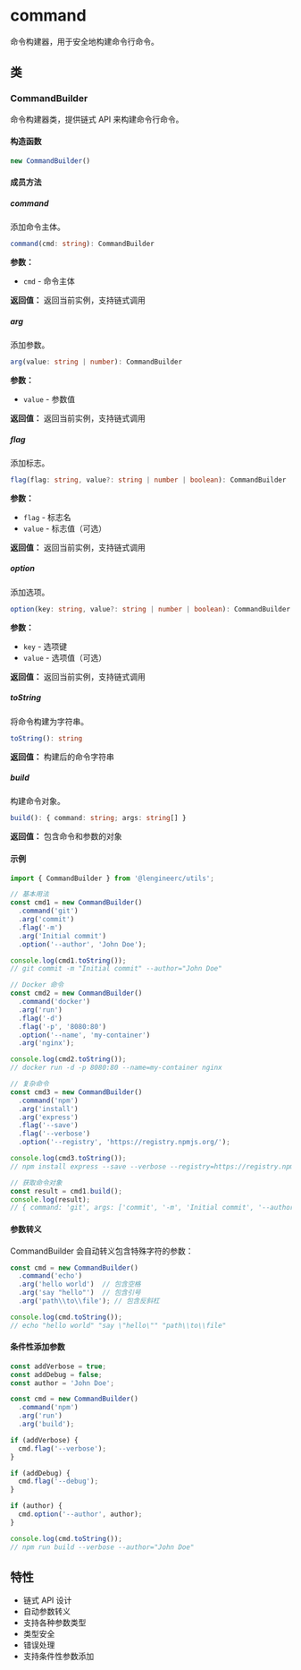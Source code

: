 # command

命令构建器，用于安全地构建命令行命令。

## 类

### CommandBuilder

命令构建器类，提供链式 API 来构建命令行命令。

#### 构造函数

```typescript
new CommandBuilder()
```

#### 成员方法

##### command

添加命令主体。

```typescript
command(cmd: string): CommandBuilder
```

**参数：**
- `cmd` - 命令主体

**返回值：** 返回当前实例，支持链式调用

##### arg

添加参数。

```typescript
arg(value: string | number): CommandBuilder
```

**参数：**
- `value` - 参数值

**返回值：** 返回当前实例，支持链式调用

##### flag

添加标志。

```typescript
flag(flag: string, value?: string | number | boolean): CommandBuilder
```

**参数：**
- `flag` - 标志名
- `value` - 标志值（可选）

**返回值：** 返回当前实例，支持链式调用

##### option

添加选项。

```typescript
option(key: string, value?: string | number | boolean): CommandBuilder
```

**参数：**
- `key` - 选项键
- `value` - 选项值（可选）

**返回值：** 返回当前实例，支持链式调用

##### toString

将命令构建为字符串。

```typescript
toString(): string
```

**返回值：** 构建后的命令字符串

##### build

构建命令对象。

```typescript
build(): { command: string; args: string[] }
```

**返回值：** 包含命令和参数的对象

#### 示例

```typescript
import { CommandBuilder } from '@lengineerc/utils';

// 基本用法
const cmd1 = new CommandBuilder()
  .command('git')
  .arg('commit')
  .flag('-m')
  .arg('Initial commit')
  .option('--author', 'John Doe');

console.log(cmd1.toString());
// git commit -m "Initial commit" --author="John Doe"

// Docker 命令
const cmd2 = new CommandBuilder()
  .command('docker')
  .arg('run')
  .flag('-d')
  .flag('-p', '8080:80')
  .option('--name', 'my-container')
  .arg('nginx');

console.log(cmd2.toString());
// docker run -d -p 8080:80 --name=my-container nginx

// 复杂命令
const cmd3 = new CommandBuilder()
  .command('npm')
  .arg('install')
  .arg('express')
  .flag('--save')
  .flag('--verbose')
  .option('--registry', 'https://registry.npmjs.org/');

console.log(cmd3.toString());
// npm install express --save --verbose --registry=https://registry.npmjs.org/

// 获取命令对象
const result = cmd1.build();
console.log(result);
// { command: 'git', args: ['commit', '-m', 'Initial commit', '--author="John Doe"'] }
```

#### 参数转义

CommandBuilder 会自动转义包含特殊字符的参数：

```typescript
const cmd = new CommandBuilder()
  .command('echo')
  .arg('hello world')  // 包含空格
  .arg('say "hello"')  // 包含引号
  .arg('path\\to\\file'); // 包含反斜杠

console.log(cmd.toString());
// echo "hello world" "say \"hello\"" "path\\to\\file"
```

#### 条件性添加参数

```typescript
const addVerbose = true;
const addDebug = false;
const author = 'John Doe';

const cmd = new CommandBuilder()
  .command('npm')
  .arg('run')
  .arg('build');

if (addVerbose) {
  cmd.flag('--verbose');
}

if (addDebug) {
  cmd.flag('--debug');
}

if (author) {
  cmd.option('--author', author);
}

console.log(cmd.toString());
// npm run build --verbose --author="John Doe"
```

## 特性

- 链式 API 设计
- 自动参数转义
- 支持各种参数类型
- 类型安全
- 错误处理
- 支持条件性参数添加
